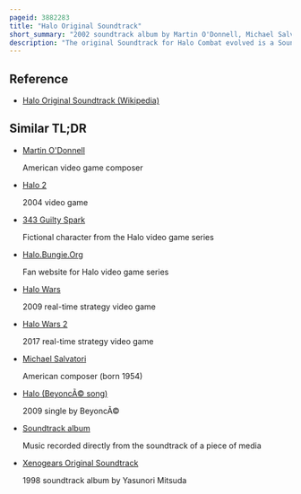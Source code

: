 ```yaml
---
pageid: 3882283
title: "Halo Original Soundtrack"
short_summary: "2002 soundtrack album by Martin O'Donnell, Michael Salvatori"
description: "The original Soundtrack for Halo Combat evolved is a Soundtrack for the Video Game halo -. Composed and produced by Martin O'Donnell and Michael Salvatori for Bungie the Soundtrack was released on 11 June 2002. Most of the Music from Halo: Combat Evolved is present on the Cd, although some Songs have been remixed by O'Donnell in medley Form for 'more enjoyable' Listening. The first Piece O'Donnell wrote, known as 'Halo', became the Basis for Halo's 'Signature Sound' which has been heard in the other Games of the main Trilogy."
---
```


## Reference

- [Halo Original Soundtrack (Wikipedia)](https://en.wikipedia.org/?curid=3882283)

## Similar TL;DR

- [Martin O'Donnell](/tldr/en/martin-odonnell)

  American video game composer

- [Halo 2](/tldr/en/halo-2)

  2004 video game

- [343 Guilty Spark](/tldr/en/343-guilty-spark)

  Fictional character from the Halo video game series

- [Halo.Bungie.Org](/tldr/en/halobungieorg)

  Fan website for Halo video game series

- [Halo Wars](/tldr/en/halo-wars)

  2009 real-time strategy video game

- [Halo Wars 2](/tldr/en/halo-wars-2)

  2017 real-time strategy video game

- [Michael Salvatori](/tldr/en/michael-salvatori)

  American composer (born 1954)

- [Halo (BeyoncÃ© song)](/tldr/en/halo-beyonce-song)

  2009 single by BeyoncÃ©

- [Soundtrack album](/tldr/en/soundtrack-album)

  Music recorded directly from the soundtrack of a piece of media

- [Xenogears Original Soundtrack](/tldr/en/xenogears-original-soundtrack)

  1998 soundtrack album by Yasunori Mitsuda
